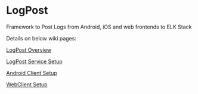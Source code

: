 # LogPost
Framework to Post Logs from Android, iOS and web frontends to ELK Stack

Details on below wiki pages:

[LogPost Overview](https://github.com/dhapola/LogPost/wiki/LogPost-Overview)

[LogPost Service Setup](https://github.com/dhapola/LogPost/wiki/LogPost-Service-Setup)

[Android Client Setup](https://github.com/dhapola/LogPost/wiki/Android-Client-Setup)

[WebClient Setup](https://github.com/dhapola/LogPost/wiki/WebClient-Setup)
